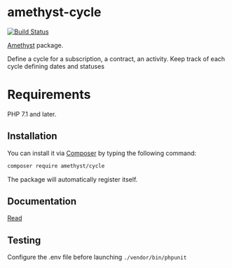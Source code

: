 # amethyst-cycle

[![Build Status](https://travis-ci.org/amethyst-php/cycle.svg?branch=master)](https://travis-ci.org/amethyst-php/cycle)

[Amethyst](https://github.com/amethyst-php/amethyst) package.

Define a cycle for a subscription, a contract, an activity. Keep track of each cycle defining dates and statuses

# Requirements

PHP 7.1 and later.

## Installation

You can install it via [Composer](https://getcomposer.org/) by typing the following command:

```bash
composer require amethyst/cycle
```

The package will automatically register itself.

## Documentation

[Read](docs/index.md)

## Testing

Configure the .env file before launching `./vendor/bin/phpunit`
